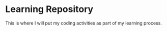 # Learning Repository

This is where I will put my coding activities as part of my learning process.
